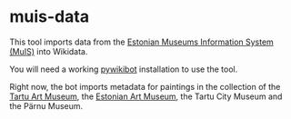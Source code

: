 # muis-data

This tool imports data from the [Estonian Museums Information System (MuIS)](https://www.muis.ee/) into Wikidata.

You will need a working [pywikibot](https://www.mediawiki.org/wiki/Manual:Pywikibot/Installation) installation to use the tool.

Right now, the bot imports metadata for paintings in the collection of the [Tartu Art Museum](http://tartmus.ee/), the [Estonian Art Museum](https://kunstimuuseum.ekm.ee/), the Tartu City Museum and the Pärnu Museum.